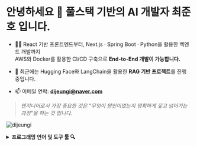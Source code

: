 <h1 align="left">안녕하세요 👀 풀스택 기반의 AI 개발자 최준호 입니다.</h1>

- 👨‍💻 React 기반 프론트엔드부터, Next.js · Spring Boot · Python을 활용한 백엔드 개발까지  
  AWS와 Docker를 활용한 CI/CD 구축으로 **End-to-End 개발이 가능합니다.**

- 🧠 최근에는 Hugging Face와 LangChain을 활용한 **RAG 기반 프로젝트**를 진행 중입니다.

- 📫 이메일 연락: **dijeungi@naver.com**

> *엔지니어로서 가장 중요한 것은 "무엇이 원인이었는지 명확하게 짚고 넘어가는 과정"을 하는 것 입니다.*

<p align="left">
  <img src="https://komarev.com/ghpvc/?username=dijeungi&label=Profile%20views&color=0e75b6&style=flat" alt="dijeungi" />
</p>

<details>
<summary><b>프로그래밍 언어 및 도구 툴 🔍</b></summary><br>
<img align="left" src="https://raw.githubusercontent.com/dijeungi/dijeungi/main/img/React.png" width="26px" style="padding-right: 10px"/>
<img align="left" src="https://raw.githubusercontent.com/dijeungi/dijeungi/main/img/Next.js.png" width="26px" style="padding-right: 10px"/>
<img align="left" src="https://raw.githubusercontent.com/dijeungi/dijeungi/main/img/Javascript.png" width="26px" style="padding-right: 10px"/>
<img align="left" src="https://raw.githubusercontent.com/dijeungi/dijeungi/main/img/Redux.png" width="26px" style="padding-right: 10px"/>
<!-- <img align="left" src="https://raw.githubusercontent.com/dijeungi/dijeungi/main/img/Zustand.png" width="26px" style="padding-right: 10px"/> -->

<img align="left" src="https://raw.githubusercontent.com/dijeungi/dijeungi/main/img/Java.png" width="26px" style="padding-right: 10px"/>
<img align="left" src="https://raw.githubusercontent.com/dijeungi/dijeungi/main/img/SpringBoot.png" width="26px" style="padding-right: 10px"/>
<img align="left" src="https://raw.githubusercontent.com/dijeungi/dijeungi/main/img/Python.png" width="26px" style="padding-right: 10px"/>

<img align="left" src="https://raw.githubusercontent.com/dijeungi/dijeungi/main/img/Cuda.png" width="26px" style="padding-right: 10px"/>
<img align="left" src="https://raw.githubusercontent.com/dijeungi/dijeungi/main/img/PyTorch.png" width="26px" style="padding-right: 10px"/>
<img align="left" src="https://raw.githubusercontent.com/dijeungi/dijeungi/main/img/WebSocket.png" width="26px" style="padding-right: 10px"/>
<img align="left" src="https://raw.githubusercontent.com/dijeungi/dijeungi/main/img/LangChain.png" width="26px" style="padding-right: 10px"/>

<img align="left" src="https://raw.githubusercontent.com/dijeungi/dijeungi/main/img/AWS.png" width="26px" style="padding-right: 10px"/>
<img align="left" src="https://raw.githubusercontent.com/dijeungi/dijeungi/main/img/Docker.png" width="26px" style="padding-right: 10px"/>
<img align="left" src="https://raw.githubusercontent.com/dijeungi/dijeungi/main/img/GithubActions.png" width="26px" style="padding-right: 10px"/>
<img align="left" src="https://raw.githubusercontent.com/dijeungi/dijeungi/main/img/CloudFlare.png" width="26px" style="padding-right: 10px"/>

<img align="left" src="https://raw.githubusercontent.com/dijeungi/dijeungi/main/img/MySQL.png" width="26px" style="padding-right: 10px"/>
<img align="left" src="https://raw.githubusercontent.com/dijeungi/dijeungi/main/img/PostgreSQL.png" width="26px" style="padding-right: 10px"/>
<img align="left" src="https://raw.githubusercontent.com/dijeungi/dijeungi/main/img/Redis.png" width="26px" style="padding-right: 10px"/>
</details>
